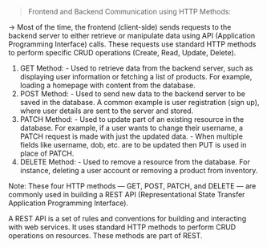 > Frontend and Backend Communication using HTTP Methods:

 -> Most of the time, the frontend (client-side) sends requests to the backend server to either retrieve or manipulate data using API (Application Programming Interface) calls. These requests use standard HTTP methods to perform specific CRUD operations (Create, Read, Update, Delete).
  1. GET Method:
    - Used to retrieve data from the backend server, such as displaying user information or fetching a list of products. For example, loading a homepage with content from the database.
  2. POST Method:
    - Used to send new data to the backend server to be saved in the database. A common example is user registration (sign up), where user details are sent to the server and stored.
  3. PATCH Method:
    - Used to update part of an existing resource in the database. For example, if a user wants to change their username, a PATCH request is made with just the updated data.
    - When multiple fields like username, dob, etc. are to be updated then PUT is used in place of PATCH.
  4. DELETE Method:
    - Used to remove a resource from the database. For instance, deleting a user account or removing a product from inventory. 

Note: These four HTTP methods — GET, POST, PATCH, and DELETE — are commonly used in building a REST API (Representational State Transfer Application Programming Interface).

A REST API is a set of rules and conventions for building and interacting with web services. It uses standard HTTP methods to perform CRUD operations on resources. These methods are part of REST.